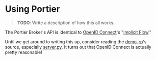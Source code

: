 # Using Portier

> __TODO__: Write a description of how this all works.

The Portier Broker's API is identical to [OpenID
Connect](http://openid.net/specs/openid-connect-core-1_0.html)'s "[Implicit
Flow](http://openid.net/specs/openid-connect-core-1_0.html#ImplicitFlowAuth)."

Until we get around to writing this up, consider reading the
[demo-rp](https://github.com/portier/demo-rp)'s source, especially
[server.py](https://github.com/portier/demo-rp/blob/master/server.py). It turns
out that OpenID Connect is actually pretty reasonable!
